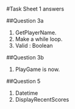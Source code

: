 #Task Sheet 1 answers

##Question 3a

1. GetPlayerName.
2. Make a while loop.
3. Valid : Boolean

##Question 3b

1. PlayGame is now.

##Question 5

1. Datetime
2. DisplayRecentScores